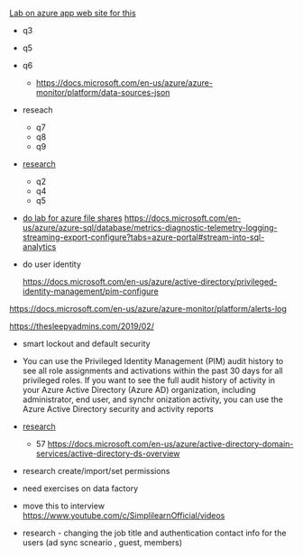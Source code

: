 [Lab on azure app web site for this](https://www.examtopics.com/exams/microsoft/az-304/view/) 
* q3
* q5
* q6
  * https://docs.microsoft.com/en-us/azure/azure-monitor/platform/data-sources-json

* reseach 
  * q7
  * q8
  * q9

* [research](https://www.examtopics.com/exams/microsoft/az-304/view/4/)
  * q2
  * q4
  * q5


* [do lab for azure file shares](https://docs.microsoft.com/en-us/azure/storage/files/)
https://docs.microsoft.com/en-us/azure/azure-sql/database/metrics-diagnostic-telemetry-logging-streaming-export-configure?tabs=azure-portal#stream-into-sql-analytics

* do user identity 

  https://docs.microsoft.com/en-us/azure/active-directory/privileged-identity-management/pim-configure

 
 https://docs.microsoft.com/en-us/azure/azure-monitor/platform/alerts-log
  


https://thesleepyadmins.com/2019/02/

* smart lockout and default security
* You can use the Privileged Identity Management (PIM) audit history to see all role assignments and activations within the past 30 days for all privileged roles. If you want to see the full audit history of activity in your Azure Active Directory (Azure AD) organization, including administrator, end user, and synchr
onization activity, you can use the Azure Active Directory security and activity reports

* [research](https://www.examtopics.com/exams/microsoft/az-304/view/15/)
  * 57
https://docs.microsoft.com/en-us/azure/active-directory-domain-services/active-directory-ds-overview

* research create/import/set permissions








* need exercises on data factory

* move this to interview
  https://www.youtube.com/c/SimplilearnOfficial/videos

* research - changing the job title and authentication contact info for the users (ad sync scneario , guest, members)


